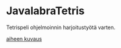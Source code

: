 # JavalabraTetris
Tetrispeli ohjelmoinnin harjoitustyötä varten.

[aiheen kuvaus](dokumentointi/aiheenKuvausJaRakenne.md)
